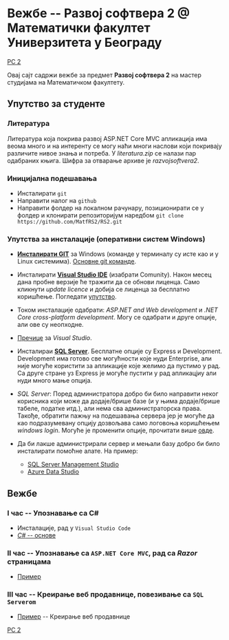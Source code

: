 # Вежбе -- Развој софтвера 2 @ Математички факултет Универзитета у Београду

[РС 2](../README.md)

Овај сајт садржи вежбе за предмет **Развој софтвера 2** на мастер студијама на Математичком факултету.

## Упутство за студенте

### Литература

Литература која покрива развој ASP.NET Core MVC апликација има веома много и на интеренту се могу наћи многи наслови који покривају различите нивое знања и потреба. У _literatura.zip_ се налази пар одабраних књига. Шифра за отварање архиве је _razvojsoftvera2_.

### Иницијална подешавања

* Инсталирати `git`
* Направити налог на `github`
* Направити фолдер на локалном рачунару, позиционирати се у фолдер и клонирати репозиторијум наредбом ```git clone https://github.com/MatfRS2/RS2.git```

### Упутства за инсталације (оперативни систем Windows)

* **[Инсталирати GIT](https://git-scm.com/download/win)** за Windows (команде у терминалу су исте као и у Linux системима). 
  [Основне git команде](https://confluence.atlassian.com/bitbucketserver/basic-git-commands-776639767.html). 

* Инсталирати **[Visual Studio IDE](https://visualstudio.microsoft.com/)** (изабрати Comunity). Након месец дана пробне верзије ће тражити да се обнови лиценца. Само кликнути _update licence_ и добија се лиценца за бесплатно коришћење.
  Погледати [упутство](https://docs.microsoft.com/en-gb/visualstudio/get-started/csharp/tutorial-aspnet-core-ef-step-01?view=vs-2019).
  
* Током инсталације одабрати: _ASP.NET and Web development_ и _.NET Core cross-platform development_.
  Могу се одабрати и друге опције, али ове су неопходне.

* [Пречице](https://code.visualstudio.com/shortcuts/keyboard-shortcuts-windows.pdf) за _Visual Studio_.

* Инсталираи **[SQL Server](https://www.microsoft.com/en-ie/sql-server/sql-server-downloads)**. Бесплатне опције су Express и Development. Development има готово све могућности које нуди Enterprise, али није могуће користити за апликације које желимо да пустимо у рад. Са друге стране уз Express je могуће пустити у рад апликацјиу али нуди много мање опција.

* _SQL Server_: Поред администратора добро би било направити неког корисника који може да додаје/брише базе (и у њима додаје/брише табеле, податке итд.), али нема сва администраторска права. Такође, обратити пажњу на подешавања сервера јер је могуће да као подразумевану опцију дозвољава само логовоња коришћењем _windows login_. Могуће је променити опције, прочитати више [овде](https://docs.microsoft.com/en-us/sql/database-engine/configure-windows/change-server-authentication-mode?redirectedfrom=MSDN&view=sql-server-ver15).

* Да би лакше администрирали сервер и мењали базу добро би било инсталирати помоћне алате. На пример:
	* [SQL Server Management Studio](https://docs.microsoft.com/en-us/sql/ssms/download-sql-server-management-studio-ssms?view=sql-server-ver15)
	* [Azure Data Studio](https://docs.microsoft.com/en-us/sql/azure-data-studio/download?view=sql-server-ver15)


## Вежбе

### **I час** -- Упознавање са C\#

* Инсталације, рад у `Visual Studio Code`
* [_C#_ -- основе](./01_cas/README.md) 

### **II час** -- Упознавање са `ASP.NET Core MVC`, рад са _Razor_ страницама

* [Пример](./02_cas/README.md)

### **III час** -- Креирање веб продавнице, повезивање са `SQL Serverom`

* [Пример](./03_cas/README.md) -- Креирање веб продавнице

[РС 2](../README.md)
